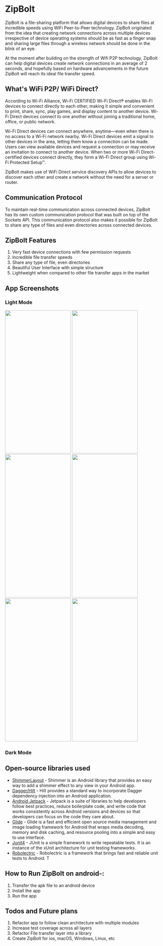 # ZipBolt
ZipBolt is a file-sharing platform that allows digital devices to share files at incredible speeds using WiFi Peer-to-Peer technology. ZipBolt originated from the idea that creating network connections across multiple devices irrespective of device operating systems should be as fast as a finger snap and sharing large files through a wireless network should be done in the blink of an eye. 

At the moment after building on the strength of Wifi P2P technology, ZipBolt can help digital devices create network connections in an average of 2 seconds, and hopefully based on hardware advancements in the future ZipBolt will reach its ideal file transfer speed. 

## What's WiFi P2P/ WiFi Direct?
According to Wi-Fi Alliance, Wi-Fi CERTIFIED Wi-Fi Direct® enables Wi-Fi devices to connect directly to each other, making it simple and convenient to print, share, sync, play games, and display content to another device. Wi-Fi Direct devices connect to one another without joining a traditional home, office, or public network.

Wi-Fi Direct devices can connect anywhere, anytime—even when there is no access to a Wi-Fi network nearby. Wi-Fi Direct devices emit a signal to other devices in the area, letting them know a connection can be made. Users can view available devices and request a connection or may receive an invitation to connect to another device. When two or more Wi-Fi Direct-certified devices connect directly, they form a Wi-Fi Direct group using Wi-Fi Protected Setup™.

ZipBolt makes use of WiFi Direct service discovery APIs to allow devices to discover each other and create a network without the need for a server or router.

## Communication Protocol 
To maintain real-time communication across connected devices, ZipBolt has its own custom communication protocol that was built on top of the Sockets API. This communication protocol also makes it possible for ZipBolt to share any type of files and even directories across connected devices. 

## ZipBolt Features 
1. Very fast device connections with few permission requests 
2. Incredible file transfer speeds 
3. Share any type of file, even directories 
4. Beautiful User Interface with simple structure
5. Lightweight when compared to other file transfer apps in the market 

## App Screenshots 
### Light Mode 
<img src="https://user-images.githubusercontent.com/43956851/133894965-0e083cfe-df3c-4ecd-ac45-d5d6e407be80.jpg" width="216" height="468"> <img src="https://user-images.githubusercontent.com/43956851/133894941-1157f5a0-8930-41df-9297-fd9923463a69.jpg" width="216" height="468">  <img src="https://user-images.githubusercontent.com/43956851/133894669-f75d001b-1773-488c-b431-a0702f82b627.jpg" width="216" height="468">  <img src="https://user-images.githubusercontent.com/43956851/133894779-f623912d-6a1d-4359-99c1-059d7a128a4e.jpg" width="216" height="468">  <img src="https://user-images.githubusercontent.com/43956851/133894847-0b0972dd-cac7-46ad-8ad1-6dd4dc320329.jpg" width="216" height="468">  <img src="https://user-images.githubusercontent.com/43956851/133894952-0a2ef9c5-138b-4e2c-86ab-834808c58490.jpg" width="216" height="468">

### Dark Mode 

## Open-source libraries used 
 - [ShimmerLayout](https://github.com/facebook/shimmer-android) - Shimmer is an Android library that provides an easy way to add a shimmer effect to any view in your Android app.
 - [Dagger/Hilt](https://dagger.dev/hilt/) - Hilt provides a standard way to incorporate Dagger dependency injection into an Android application.
 - [Android Jetpack](https://developer.android.com/jetpack) - Jetpack is a suite of libraries to help developers follow best practices, reduce boilerplate code, and write code that works consistently across Android versions and devices so that developers can focus on the code they care about.
 - [Glide](https://github.com/bumptech/glide) - Glide is a fast and efficient open source media management and image loading framework for Android that wraps media decoding, memory and disk caching, and resource pooling into a simple and easy to use interface.
 - [Junit4](https://junit.org/junit4/) - JUnit is a simple framework to write repeatable tests. It is an instance of the xUnit architecture for unit testing frameworks.
 - [Robolectric](http://robolectric.org) - Robolectric is a framework that brings fast and reliable unit tests to Android. T

## How to Run ZipBolt on android-: 
1. Transfer the apk file to an android device 
2. Install the app 
3. Run the app 

## Todos and Future plans 
1. Refactor app to follow clean architecture with multiple modules 
2. Increase test coverage across all layers 
3. Refactor File transfer layer into a library 
4. Create ZipBolt for ios, macOS, Windows, Linux, etc 

